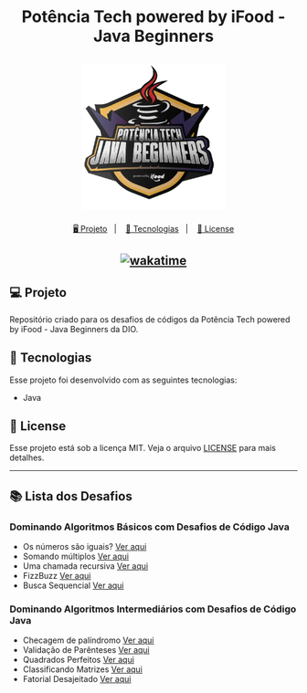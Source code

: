 <h1 align="center">
  Potência Tech powered by iFood - Java Beginners
</h1>

<h2 align="center">
  <img src="./assets/potencia-tech.webp" width="250px">
</h2>

<p align="center">
  <a href="#-projeto">🖥️ Projeto</a>&nbsp;&nbsp;&nbsp;|&nbsp;&nbsp;&nbsp;
  <a href="#-tecnologias">🚀 Tecnologias</a>&nbsp;&nbsp;&nbsp;|&nbsp;&nbsp;&nbsp;
  <a href="#-license">📝 License</a>
</p>

<h2 align="center">
  <a href="https://wakatime.com/badge/user/68660678-6b86-4b78-98df-f5f41a37e1bc/project/4ea4b070-5be6-4f70-b817-0a91f5df7279"><img src="https://wakatime.com/badge/user/68660678-6b86-4b78-98df-f5f41a37e1bc/project/4ea4b070-5be6-4f70-b817-0a91f5df7279.svg" alt="wakatime"></a>
</h2>

## 💻 Projeto

Repositório criado para os desafios de códigos da Potência Tech powered by iFood - Java Beginners da DIO.

## 🚀 Tecnologias

Esse projeto foi desenvolvido com as seguintes tecnologias:

- Java

## 📝 License

Esse projeto está sob a licença MIT. Veja o arquivo [LICENSE](LICENSE) para mais detalhes.

---

## 📚 Lista dos Desafios

### Dominando Algoritmos Básicos com Desafios de Código Java

- Os números são iguais? [Ver aqui](./OsNumerosSaoIguais/OsNumerosSaoIguais.java)
- Somando múltiplos [Ver aqui](./SomandoMultiplos/SomandoMultiplos.java)
- Uma chamada recursiva [Ver aqui](./ChamadaRecursiva/ChamadaRecursiva.java)
- FizzBuzz [Ver aqui](./FizzBuzz/FizzBuzz.java)
- Busca Sequencial [Ver aqui](./BuscaSequencial/BuscaSequencial.java)

### Dominando Algoritmos Intermediários com Desafios de Código Java

- Checagem de palíndromo [Ver aqui](./ChecagemDePalindromos/ChecagemDePalindromos.java)
- Validação de Parênteses [Ver aqui](./ValidacaoDeParenteses/ValidacaoDeParenteses.java)
- Quadrados Perfeitos [Ver aqui](./QuadradosPerfeitos/ValidacaoDeParenteses.java)
- Classificando Matrizes [Ver aqui](./ClassificandoMatrizes/Main.java)
- Fatorial Desajeitado [Ver aqui](./FatorialDesajeitado/FatorialDesajeitado.java)
